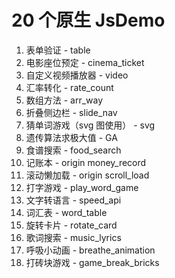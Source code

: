 # 20 个原生 JsDemo

1. 表单验证 - table  
2. 电影座位预定 - cinema_ticket  
3. 自定义视频播放器 - video  
4. 汇率转化 - rate_count  
5. 数组方法 - arr_way  
6. 折叠侧边栏 - slide_nav  
7. 猜单词游戏（svg 图使用） - svg  
8. 遗传算法求极大值 - GA  
9. 食谱搜索 - food_search  
10. 记账本 - origin money_record  
11. 滚动懒加载 - origin scroll_load
12. 打字游戏 - play_word_game
13. 文字转语言 - speed_api
14. 词汇表 - word_table
15. 旋转卡片 - rotate_card
16. 歌词搜索 - music_lyrics
17. 呼吸小动画 - breathe_animation
18. 打砖块游戏 - game_break_bricks